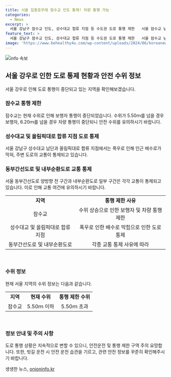 ```yaml
---
title: 서울 집중호우에 잠수교 인도 통제! 차량 통행 가능
categories:
  - News
excerpt: >
  서울 강남구 잠수교 인도, 성수대교 합류 지점 등 수도권 도로 통행 제한   서울 잠수교 남단에서 보행자 통행이 중단되었다. 수위 초과로 도로 통행이 중단된 것으로 알려졌으며, 강한 비로 배수로 폭우로 막힌 지역에서는 도로 교통이 제한되고 있다. 서울 동부간선도로와 내부순환도로의 일부 구간도 교통이 제한되었다. 현재 수위는 5.50ｍ를 넘지는 않지만 경찰이 선제적 조치를 취하고 있다.
feature_text: >
  서울 강남구 잠수교 인도, 성수대교 합류 지점 등 수도권 도로 통행 제한   서울 잠수교 남단에서 보행자 통행이 중단되었다. 수위 초과로 도로 통행이 중단된 것으로 알려졌으며, 강한 비로 배수로 폭우로 막힌 지역에서는 도로 교통이 제한되고 있다. 서울 동부간선도로와 내부순환도로의 일부 구간도 교통이 제한되었다. 현재 수위는 5.50ｍ를 넘지는 않지만 경찰이 선제적 조치를 취하고 있다.
image: 'https://www.behealthy4u.com/wp-content/uploads/2024/06/koreanews.jpg'
---
```


<p><img src="https://www.behealthy4u.com/wp-content/uploads/2024/06/koreanews.jpg" alt="info 속보" /></p>

<h2 data-ke-size="size26">서울 강우로 인한 도로 통제 현황과 안전 수위 정보</h2>

<p data-ke-size="size16">서울 강우로 인해 도로 통행이 중단되고 있는 지역을 확인해보겠습니다.</p>

<h3>잠수교 통행 제한</h3>

<p data-ke-size="size16">잠수교는 현재 수위로 인해 보행자 통행이 중단되었습니다. 수위가 5.50ｍ를 넘을 경우 보행자, 6.20ｍ를 넘을 경우 차량 통행이 중단되니 안전 수위를 유의하시기 바랍니다.</p>

<h3>성수대교 및 올림픽대로 합류 지점 도로 통제</h3>

<p data-ke-size="size16">서울 강남구 성수대교 남단과 올림픽대로 합류 지점에서는 폭우로 인해 인근 배수로가 막혀, 주변 도로의 교통이 통제되고 있습니다.</p>

<h3>동부간선도로 및 내부순환도로 교통 통제</h3>

<p data-ke-size="size16">서울 동부간선도로 양방향 전 구간과 내부순환도로 일부 구간은 각각 교통이 통제되고 있습니다. 이로 인해 교통 여건에 유의하시기 바랍니다.</p>

<table>
    <tr>
        <td style="text-align: center; height: 17px;"><b>지역</b></td>
        <td style="text-align: center; height: 17px;"><b>통행 제한 사유</b></td>
    </tr>
    <tr>
        <td style="text-align: center; height: 17px;">잠수교</td>
        <td style="text-align: center; height: 17px;">수위 상승으로 인한 보행자 및 차량 통행 제한</td>
    </tr>
    <tr>
        <td style="text-align: center; height: 17px;">성수대교 및 올림픽대로 합류 지점</td>
        <td style="text-align: center; height: 17px;">폭우로 인한 배수로 막힘으로 인한 도로 통제</td>
    </tr>
    <tr>
        <td style="text-align: center; height: 17px;">동부간선도로 및 내부순환도로</td>
        <td style="text-align: center; height: 17px;">각종 교통 통제 사유에 따라</td>
    </tr>
</table>

<p data-ke-size="size16">&nbsp;</p>

<h3>수위 정보</h3>

<p data-ke-size="size16">현재 서울 지역의 수위 정보는 다음과 같습니다.</p>

<table>
    <tr>
        <td style="text-align: center; height: 17px;"><b>지역</b></td>
        <td style="text-align: center; height: 17px;"><b>현재 수위</b></td>
        <td style="text-align: center; height: 17px;"><b>통행 제한 수위</b></td>
    </tr>
    <tr>
        <td style="text-align: center; height: 17px;">잠수교</td>
        <td style="text-align: center; height: 17px;">5.50ｍ 이하</td>
        <td style="text-align: center; height: 17px;">5.50ｍ 초과</td>
    </tr>
</table>

<p data-ke-size="size16">&nbsp;</p>

<h3>정보 안내 및 주의 사항</h3>

<p data-ke-size="size16">도로 통행 상황은 지속적으로 변할 수 있으니, 안전운전 및 통행 제한 구역 주의 요망합니다. 또한, 빗길 운전 시 안전 운전 습관을 기르고, 관련 안전 정보를 꾸준히 확인해주시기 바랍니다.</p>
생생한 뉴스, <a href="https://onioninfo.kr" rel="dofollow">onioninfo.kr</a>


